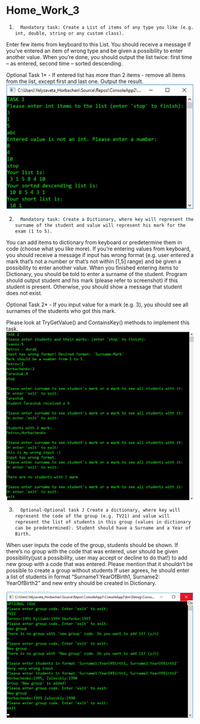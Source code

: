 # Home_Work_3
1.       Mandatory task: Create a List of items of any type you like (e.g. int, double, string or any custom class). 
Enter few items from keyboard to this List. You should receive a message if you’ve entered an item of wrong type and be given a possibility to enter another value. 
When you’re done, you should output the list twice: first time – as entered, second time – sorted descending.

Optional Task 1* - If entered list has more than 2 items - remove all items from the list, except first and last one. Output the result.
![task1](https://github.com/AnnaKuzina/Home_Work_3/blob/master/task1.JPG)

2.       Mandatory task: Create a Dictionary, where key will represent the surname of the student and value will represent his mark for the exam (1 to 5).
You can add items to dictionary from keyboard or predetermine them in code (choose what you like more). If you’re entering values from keyboard, you should receive a message if input has wrong format (e.g. user entered a mark that’s not a number or that’s not within [1,5] range) and be given a possibility to enter another value.
When you finished entering items to Dictionary, you should be told to enter a surname of the student.
Program should output student and his mark (please refer to screenshot) if this student is present. Otherwise, you should show a message that student does not exist.

Optional Task 2* - If you input value for a mark (e.g. 3), you should see all surnames of the students who got this mark. 

Please look at TryGetValue() and ContainsKey() methods to implement this task.
![task2](https://github.com/AnnaKuzina/Home_Work_3/blob/master/task2.JPG)

 

3.       Optional-Optional task J Create a dictionary, where key will represent the code of the group (e.g. TV21) and value will represent the list of students in this group (values in dictionary can be predetermined). Student should have a Surname and a Year of Birth.
When user inputs the code of the group, students should be shown. 
If there’s no group with the code that was entered, user should be given possibility(just a possibility, user may accept or decline to do that!) to add new group with a code that was entered. Please mention that it shouldn’t be possible to create a group without students 
If user agrees, he should enter a list of students in format “Surname1:YearOfBirth1, Surname2: YearOfBirth2” and new entry should be created in Dictionary.

![task3](https://github.com/AnnaKuzina/Home_Work_3/blob/master/task3.JPG)
